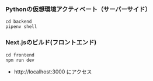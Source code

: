 ### Pythonの仮想環境アクティベート（サーバーサイド）

```
cd backend
pipenv shell
```

### Next.jsのビルド(フロントエンド)

```
cd frontend
npm run dev
```

- http://localhost:3000 にアクセス
